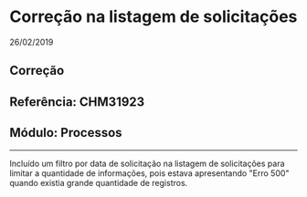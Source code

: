 # Correção na listagem de solicitações
26/02/2019
## Correção
## Referência: CHM31923
## Módulo: Processos
***

Incluído um filtro por data de solicitação na listagem de solicitações para limitar a quantidade de informações, pois estava apresentando "Erro 500" quando existia grande quantidade de registros.